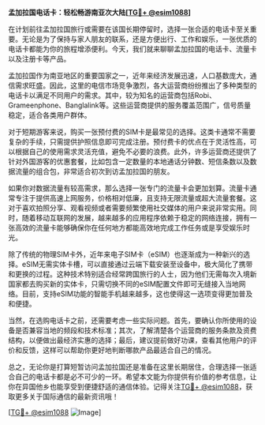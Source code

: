 **孟加拉国电话卡：轻松畅游南亚次大陆[[TG💪+ @esim1088](https://t.me/s/esim1088)]**

在计划前往孟加拉国旅行或需要在该国长期停留时，选择一张合适的电话卡至关重要。无论是为了保持与家人朋友的联系，还是方便出行、工作和娱乐，一张优质的电话卡都能为你的旅程增添便利。今天，我们就来聊聊孟加拉国的电话卡、流量卡以及注册卡等产品。

孟加拉国作为南亚地区的重要国家之一，近年来经济发展迅速，人口基数庞大，通信需求旺盛。因此，这里的电信市场竞争激烈，各大运营商纷纷推出了多种类型的电话卡以满足不同用户的需求。其中，较为知名的运营商包括Robi、Grameenphone、Banglalink等。这些运营商提供的服务覆盖范围广，信号质量稳定，适合各类用户群体。

对于短期游客来说，购买一张预付费的SIM卡是最常见的选择。这类卡通常不需要复杂的手续，只需提供护照信息即可完成注册。预付费卡的优点在于灵活性高，可以根据自己的使用需求灵活充值，避免不必要的浪费。此外，许多运营商还提供了针对外国游客的优惠套餐，比如包含一定数量的本地通话分钟数、短信条数以及数据流量的组合包，非常适合初次到访孟加拉国的朋友。

如果你对数据流量有较高需求，那么选择一张专门的流量卡会更加划算。流量卡通常专注于提供高速上网服务，价格相对低廉，且支持无限流量或超大流量套餐。这对于喜欢拍照分享、观看视频或者需要频繁使用社交媒体的用户来说非常实用。同时，随着移动互联网的发展，越来越多的应用程序依赖于稳定的网络连接，拥有一张高效的流量卡能够确保你在任何地方都能高效地完成工作任务或是享受娱乐时光。

除了传统的物理SIM卡外，近年来电子SIM卡（eSIM）也逐渐成为一种新兴的选择。eSIM无需实体卡槽，可以直接通过云端下载安装至设备中，极大简化了携带和更换的过程。这种技术特别适合经常跨国旅行的人士，因为他们无需每次入境新国家都去购买新的实体卡，只需切换不同的eSIM配置文件即可无缝接入当地网络。目前，支持eSIM功能的智能手机越来越多，这也使得这一选项变得更加普及和便捷。

当然，在选购电话卡之前，还需要考虑一些实际问题。首先，要确认你所使用的设备是否兼容当地的频段和技术标准；其次，了解清楚各个运营商的服务条款及资费结构，以便做出最经济实惠的选择；最后，建议提前做好功课，查看其他用户的评价和反馈，这样可以帮助你更好地判断哪款产品最适合自己的情况。

总之，无论你是打算短暂访问孟加拉国还是准备在这里长期居住，合理选择一张适合自己的电话卡都是必不可少的一环。希望本文能为你提供有价值的参考信息，让你在异国他乡也能享受到便捷舒适的通信体验。记得关注[TG💪+ @esim1088](https://t.me/s/esim1088)，获取更多关于国际通信的最新资讯哦！

[[TG💪+ @esim1088](https://t.me/s/esim1088) ![Image](https://i.postimg.cc/4NQfJmqS/Snipaste-2025-05-13-00-14-12.png)]